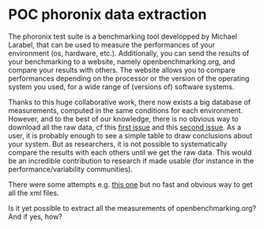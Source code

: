 # POC phoronix data extraction

The phoronix test suite is a benchmarking tool developped by Michael Larabel, that can be used to measure the performances of your environment (os, hardware, etc.).
Additionally, you can send the results of your benchmarking to a website, namely openbenchmarking.org, and compare your results with others.
The website allows you to compare performances depending on the processor or the version of the operating system you used, for a wide range of (versions of) software systems.

Thanks to this huge collaborative work, there now exists a big database of measurements, computed in the same conditions for each environment. 
However, and to the best of our knowledge, there is no obvious way to download all the raw data, cf this [first issue](https://github.com/phoronix-test-suite/openbenchmarking/issues/7) and this [second issue](https://github.com/phoronix-test-suite/phoronix-test-suite/issues/146).
As a user, it is probably enough to see a simple table to draw conclusions about your system. 
But as researchers, it is not possible to systematically compare the results with each others until we get the raw data.
This would be an incredible contribution to research if made usable (for instance in the performance/variability communities).

There were some attempts e.g. [this one](https://github.com/davidovitch/python-pts-openbenchmarking/) but no fast and obvious way to get all the xml files.

Is it yet possible to extract all the measurements of openbenchmarking.org? And if yes, how?


